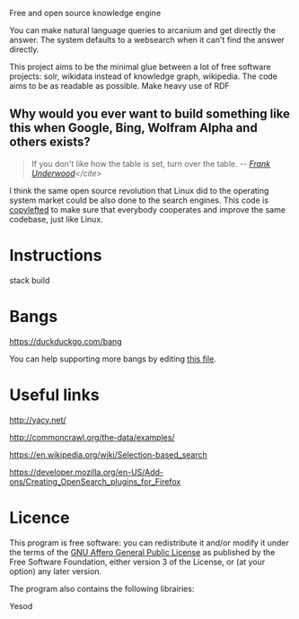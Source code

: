 Free and open source knowledge engine

You can make natural language queries to arcanium and get directly the answer. The system defaults to a websearch when it can't find the answer directly. 

This project aims to be the minimal glue between a lot of free software projects: solr, wikidata instead of knowledge graph, wikipedia.
The code aims to be as readable as possible. Make heavy use of RDF

## Why would you ever want to build something like this when Google, Bing, Wolfram Alpha and others exists?

> If you don't like how the table is set, turn over the table.
> -- <cite>[Frank Underwood](https://en.wikipedia.org/wiki/Frank_Underwood_(House_of_Cards))</cite>

I think the same open source revolution that Linux did to the operating system market could be also done to the search engines. This code is [copylefted](https://en.wikipedia.org/wiki/Copyleft) to make sure that everybody cooperates and improve the same codebase, just like Linux.

# Instructions

stack build



# Bangs

https://duckduckgo.com/bang

You can help supporting more bangs by editing [this file](https://github.com/cloutier/arcanium/blob/master/src/Import/Bangs.hs).

# Useful links

http://yacy.net/

http://commoncrawl.org/the-data/examples/

https://en.wikipedia.org/wiki/Selection-based_search

https://developer.mozilla.org/en-US/Add-ons/Creating_OpenSearch_plugins_for_Firefox

# Licence

This program is free software: you can redistribute it and/or modify
    it under the terms of the [GNU Affero General Public License](https://www.gnu.org/licenses/agpl-3.0.html) as
    published by the Free Software Foundation, either version 3 of the
    License, or (at your option) any later version.

The program also contains the following librairies:

Yesod
